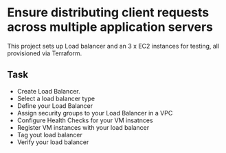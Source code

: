 # Ensure distributing client requests across multiple application servers

This project sets up Load balancer and an 3 x EC2 instances for testing, all provisioned via Terraform.

## Task

- Create Load Balancer.
- Select a load balancer type
- Define your Load Balancer
- Assign security groups to your Load Balancer in a VPC
- Configure Health Checks for your VM insatnces
- Register VM instances with your load balancer
- Tag yout load balancer
- Verify your load balancer
